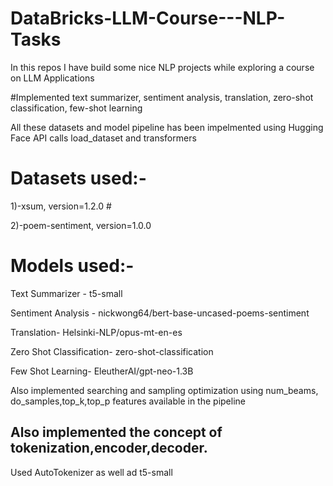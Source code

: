 # DataBricks-LLM-Course---NLP-Tasks
In this repos I have build some nice NLP projects while exploring a course on LLM Applications

#Implemented text summarizer, sentiment analysis, translation, zero-shot classification, few-shot learning

All these datasets and model pipeline has been impelmented using Hugging Face API calls load_dataset and transformers
# Datasets used:-
1)-xsum, version=1.2.0 #

2)-poem-sentiment, version=1.0.0


# Models used:-

Text Summarizer - t5-small

Sentiment Analysis -  nickwong64/bert-base-uncased-poems-sentiment

Translation- Helsinki-NLP/opus-mt-en-es 

Zero Shot Classification- zero-shot-classification

Few Shot Learning- EleutherAI/gpt-neo-1.3B

Also implemented searching and sampling optimization using num_beams, do_samples,top_k,top_p features available in the pipeline

## Also implemented the concept of tokenization,encoder,decoder.

Used AutoTokenizer as well ad t5-small
